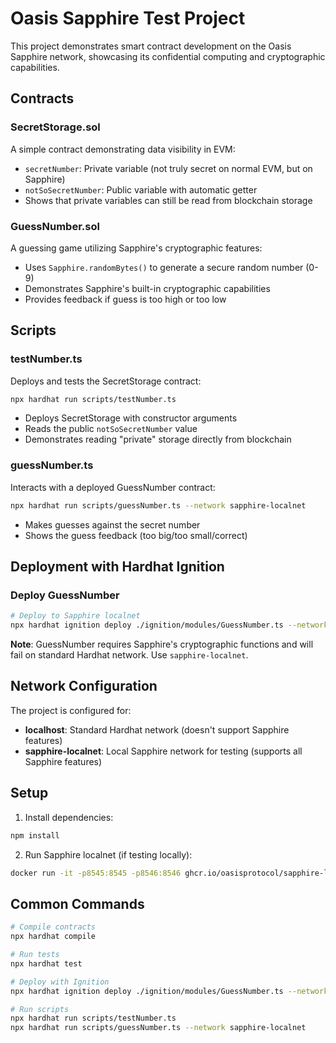 # Oasis Sapphire Test Project

This project demonstrates smart contract development on the Oasis Sapphire network, showcasing its confidential computing and cryptographic capabilities.

## Contracts

### SecretStorage.sol
A simple contract demonstrating data visibility in EVM:
- `secretNumber`: Private variable (not truly secret on normal EVM, but on Sapphire)
- `notSoSecretNumber`: Public variable with automatic getter
- Shows that private variables can still be read from blockchain storage

### GuessNumber.sol
A guessing game utilizing Sapphire's cryptographic features:
- Uses `Sapphire.randomBytes()` to generate a secure random number (0-9)
- Demonstrates Sapphire's built-in cryptographic capabilities
- Provides feedback if guess is too high or too low

## Scripts

### testNumber.ts
Deploys and tests the SecretStorage contract:
```bash
npx hardhat run scripts/testNumber.ts
```
- Deploys SecretStorage with constructor arguments
- Reads the public `notSoSecretNumber` value
- Demonstrates reading "private" storage directly from blockchain

### guessNumber.ts
Interacts with a deployed GuessNumber contract:
```bash
npx hardhat run scripts/guessNumber.ts --network sapphire-localnet
```
- Makes guesses against the secret number
- Shows the guess feedback (too big/too small/correct)

## Deployment with Hardhat Ignition

### Deploy GuessNumber
```bash
# Deploy to Sapphire localnet
npx hardhat ignition deploy ./ignition/modules/GuessNumber.ts --network sapphire-localnet
```

**Note**: GuessNumber requires Sapphire's cryptographic functions and will fail on standard Hardhat network. Use `sapphire-localnet`.

## Network Configuration

The project is configured for:
- **localhost**: Standard Hardhat network (doesn't support Sapphire features)
- **sapphire-localnet**: Local Sapphire network for testing (supports all Sapphire features)

## Setup

1. Install dependencies:
```bash
npm install
```

2. Run Sapphire localnet (if testing locally):
```bash
docker run -it -p8545:8545 -p8546:8546 ghcr.io/oasisprotocol/sapphire-localnet
```

## Common Commands

```bash
# Compile contracts
npx hardhat compile

# Run tests
npx hardhat test

# Deploy with Ignition
npx hardhat ignition deploy ./ignition/modules/GuessNumber.ts --network sapphire-localnet

# Run scripts
npx hardhat run scripts/testNumber.ts
npx hardhat run scripts/guessNumber.ts --network sapphire-localnet
```
